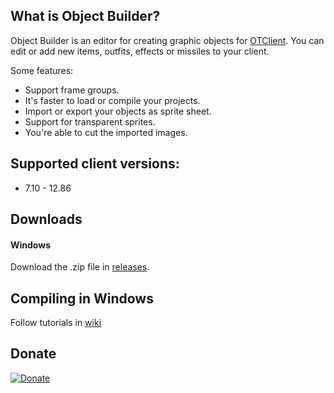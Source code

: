 What is Object Builder?
----

Object Builder is an editor for creating graphic objects for [OTClient](https://github.com/edubart/otclient). You can edit or add new items, outfits, effects or missiles to your client.

Some features:

* Support frame groups.
* It's faster to load or compile your projects.
* Import or export your objects as sprite sheet.
* Support for transparent sprites.
* You're able to cut the imported images.


Supported client versions:
----

* 7.10 - 12.86


Downloads
----

#### Windows

Download the .zip file in [releases](https://github.com/whiteblXK/ObjectBuilder/releases).


Compiling in Windows
----

Follow tutorials in [wiki](https://github.com/whiteblXK/ObjectBuilder/wiki)


Donate
----
[![Donate](https://www.paypalobjects.com/en_US/i/btn/btn_donate_LG.gif)](https://www.paypal.com/cgi-bin/webscr?cmd=_s-xclick&hosted_button_id=QFNUYQ24ULK7S)
